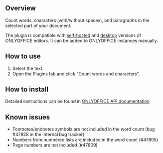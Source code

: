 ## Overview

Count words, characters (with/without spaces), and paragraphs in the selected part of your document. 

The plugin is compatible with [self-hosted](https://github.com/ONLYOFFICE/DocumentServer) and [desktop](https://github.com/ONLYOFFICE/DesktopEditors) versions of ONLYOFFICE editors. It can be added to ONLYOFFICE instances manually. 

## How to use

1. Select the text.
2. Open the Plugins tab and click "Count words and characters".

## How to install

Detailed instructions can be found in [ONLYOFFICE API documentation](https://api.onlyoffice.com/plugin/installation).

## Known issues

* Footnotes/endnotes symbols are not included in the word count (bug #47828 in the internal bug tracker)
* Numbers from numbered lists are included in the word count (#47805)
* Page numbers are not included (#47809)





